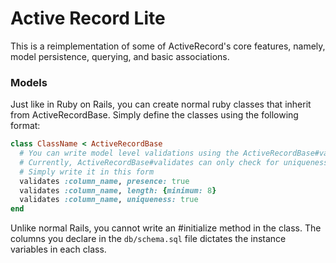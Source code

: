 # Active Record Lite
This is a reimplementation of some of ActiveRecord's core features, namely, model persistence, querying, and basic associations.

### Models
Just like in Ruby on Rails, you can create normal ruby classes that inherit from ActiveRecordBase. Simply define the classes using the following format:
````ruby
class ClassName < ActiveRecordBase
  # You can write model level validations using the ActiveRecordBase#validates method.
  # Currently, ActiveRecordBase#validates can only check for uniqueness, presence, and length
  # Simply write it in this form
  validates :column_name, presence: true
  validates :column_name, length: {minimum: 8}
  validates :column_name, uniqueness: true
end
````
Unlike normal Rails, you cannot write an #initialize method in the class. The columns you declare in the `db/schema.sql` file dictates the instance variables in each class.